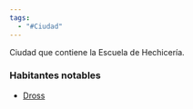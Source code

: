 ```yaml
---
tags:
  - "#Ciudad"
---
```

Ciudad que contiene la Escuela de Hechicería. 

### Habitantes notables
- [Dross](../Personajes/Dross.md)